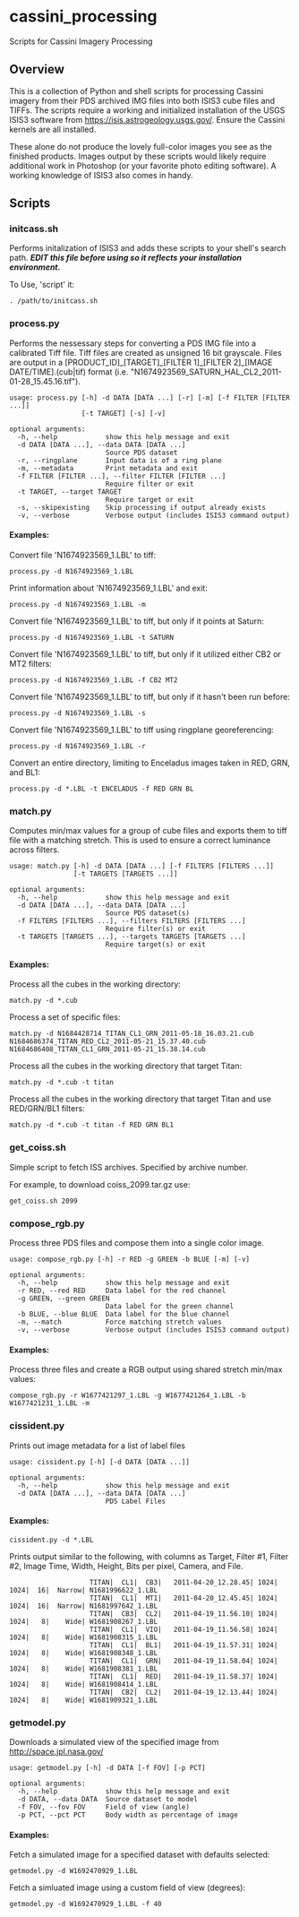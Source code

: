 # cassini_processing
Scripts for Cassini Imagery Processing

## Overview

This is a collection of Python and shell scripts for processing Cassini imagery from their PDS archived IMG files into both ISIS3 cube files and TIFFs. The scripts require a working and initialized installation of the USGS ISIS3 software from https://isis.astrogeology.usgs.gov/. Ensure the Cassini kernels are all installed.

These alone do not produce the lovely full-color images you see as the finished products. Images output by these scripts would likely require additional work in Photoshop (or your favorite photo editing software). A working knowledge of ISIS3 also comes in handy.

## Scripts

### initcass.sh

Performs initalization of ISIS3 and adds these scripts to your shell's search path. **_EDIT this file before using so it reflects your installation environment._** 

To Use, 'script' it:
```
. /path/to/initcass.sh
```

### process.py

Performs the nessessary steps for converting a PDS IMG file into a calibrated Tiff file. Tiff files are created as unsigned 16 bit grayscale. Files are output in a [PRODUCT_ID]\_[TARGET]\_[FILTER 1]\_[FILTER 2]\_[IMAGE DATE/TIME].(cub|tif) format (i.e. "N1674923569_SATURN_HAL_CL2_2011-01-28_15.45.16.tif").

```
usage: process.py [-h] -d DATA [DATA ...] [-r] [-m] [-f FILTER [FILTER ...]]
                  [-t TARGET] [-s] [-v]

optional arguments:
  -h, --help            show this help message and exit
  -d DATA [DATA ...], --data DATA [DATA ...]
                        Source PDS dataset
  -r, --ringplane       Input data is of a ring plane
  -m, --metadata        Print metadata and exit
  -f FILTER [FILTER ...], --filter FILTER [FILTER ...]
                        Require filter or exit
  -t TARGET, --target TARGET
                        Require target or exit
  -s, --skipexisting    Skip processing if output already exists
  -v, --verbose         Verbose output (includes ISIS3 command output)

```


#### Examples:

Convert file 'N1674923569_1.LBL' to tiff:
```
process.py -d N1674923569_1.LBL
```

Print information about 'N1674923569_1.LBL' and exit:
```
process.py -d N1674923569_1.LBL -m
```

Convert file 'N1674923569_1.LBL' to tiff, but only if it points at Saturn:
```
process.py -d N1674923569_1.LBL -t SATURN
```

Convert file 'N1674923569_1.LBL' to tiff, but only if it utilized either CB2 or MT2 filters:
```
process.py -d N1674923569_1.LBL -f CB2 MT2
```

Convert file 'N1674923569_1.LBL' to tiff, but only if it hasn't been run before:
```
process.py -d N1674923569_1.LBL -s
```

Convert file 'N1674923569_1.LBL' to tiff using ringplane georeferencing:
```
process.py -d N1674923569_1.LBL -r
```

Convert an entire directory, limiting to Enceladus images taken in RED, GRN, and BL1:
```
process.py -d *.LBL -t ENCELADUS -f RED GRN BL
```


### match.py
Computes min/max values for a group of cube files and exports them to tiff file with a matching stretch. This is used to ensure a correct luminance across filters. 

```
usage: match.py [-h] -d DATA [DATA ...] [-f FILTERS [FILTERS ...]]
                [-t TARGETS [TARGETS ...]]

optional arguments:
  -h, --help            show this help message and exit
  -d DATA [DATA ...], --data DATA [DATA ...]
                        Source PDS dataset(s)
  -f FILTERS [FILTERS ...], --filters FILTERS [FILTERS ...]
                        Require filter(s) or exit
  -t TARGETS [TARGETS ...], --targets TARGETS [TARGETS ...]
                        Require target(s) or exit
```

#### Examples:

Process all the cubes in the working directory:
```
match.py -d *.cub
```
Process a set of specific files:
```
match.py -d N1684428714_TITAN_CL1_GRN_2011-05-18_16.03.21.cub N1684686374_TITAN_RED_CL2_2011-05-21_15.37.40.cub N1684686408_TITAN_CL1_GRN_2011-05-21_15.38.14.cub 
```

Process all the cubes in the working directory that target Titan:
```
match.py -d *.cub -t titan
```

Process all the cubes in the working directory that target Titan and use RED/GRN/BL1 filters:
```
match.py -d *.cub -t titan -f RED GRN BL1
```


### get_coiss.sh
Simple script to fetch ISS archives. Specified by archive number.

For example, to download coiss_2099.tar.gz use:
```
get_coiss.sh 2099
```


### compose_rgb.py
Process three PDS files and compose them into a single color image.

```
usage: compose_rgb.py [-h] -r RED -g GREEN -b BLUE [-m] [-v]

optional arguments:
  -h, --help            show this help message and exit
  -r RED, --red RED     Data label for the red channel
  -g GREEN, --green GREEN
                        Data label for the green channel
  -b BLUE, --blue BLUE  Data label for the blue channel
  -m, --match           Force matching stretch values
  -v, --verbose         Verbose output (includes ISIS3 command output)
```

#### Examples:
Process three files and create a RGB output using shared stretch min/max values:
```
compose_rgb.py -r W1677421297_1.LBL -g W1677421264_1.LBL -b W1677421231_1.LBL -m
```

### cissident.py
Prints out image metadata for a list of label files

```
usage: cissident.py [-h] [-d DATA [DATA ...]]

optional arguments:
  -h, --help            show this help message and exit
  -d DATA [DATA ...], --data DATA [DATA ...]
                        PDS Label Files
```

#### Examples:
```
cissident.py -d *.LBL
```
Prints output similar to the following, with columns as Target, Filter \#1, Filter \#2, Image Time, Width, Height, Bits per pixel, Camera, and File.
```
                    TITAN|  CL1|  CB3|   2011-04-20_12.28.45| 1024| 1024|  16|  Narrow| N1681996622_1.LBL
                    TITAN|  CL1|  MT1|   2011-04-20_12.45.45| 1024| 1024|  16|  Narrow| N1681997642_1.LBL
                    TITAN|  CB3|  CL2|   2011-04-19_11.56.10| 1024| 1024|   8|    Wide| W1681908267_1.LBL
                    TITAN|  CL1|  VIO|   2011-04-19_11.56.58| 1024| 1024|   8|    Wide| W1681908315_1.LBL
                    TITAN|  CL1|  BL1|   2011-04-19_11.57.31| 1024| 1024|   8|    Wide| W1681908348_1.LBL
                    TITAN|  CL1|  GRN|   2011-04-19_11.58.04| 1024| 1024|   8|    Wide| W1681908381_1.LBL
                    TITAN|  CL1|  RED|   2011-04-19_11.58.37| 1024| 1024|   8|    Wide| W1681908414_1.LBL
                    TITAN|  CB2|  CL2|   2011-04-19_12.13.44| 1024| 1024|   8|    Wide| W1681909321_1.LBL
```

### getmodel.py
Downloads a simulated view of the specified image from http://space.jpl.nasa.gov/

```
usage: getmodel.py [-h] -d DATA [-f FOV] [-p PCT]

optional arguments:
  -h, --help            show this help message and exit
  -d DATA, --data DATA  Source dataset to model
  -f FOV, --fov FOV     Field of view (angle)
  -p PCT, --pct PCT     Body width as percentage of image
```

#### Examples:
Fetch a simulated image for a specified dataset with defaults selected:
```
getmodel.py -d W1692470929_1.LBL
```

Fetch a simluated image using a custom field of view (degrees):
```
getmodel.py -d W1692470929_1.LBL -f 40
```
